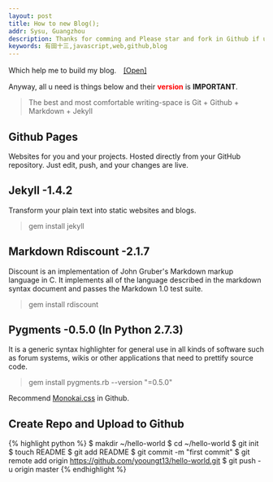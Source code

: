 ```yaml
---
layout: post
title: How to new Blog();
addr: Sysu, Guangzhou
description: Thanks for comming and Please star and fork in Github if u like my blog.
keywords: 有田十三,javascript,web,github,blog
---
```


Which help me to build my blog.　[[Open]](http://www.ruanyifeng.com/blog/2012/08/blogging_with_jekyll.html)

Anyway, all u need is things below and their <strong style="color:#f00;">version</strong> is **IMPORTANT**.

> The best and most comfortable writing-space is Git + Github + Markdown + Jekyll

Github Pages
------------

Websites for you and your projects.
Hosted directly from your GitHub repository. Just edit, push, and your changes are live.


Jekyll -1.4.2
-------------

Transform your plain text into static websites and blogs.

> gem install jekyll

Markdown Rdiscount -2.1.7
-------------------------

Discount is an implementation of John Gruber's Markdown markup language in C. It implements all of the language described in the markdown syntax document and passes the Markdown 1.0 test suite.

> gem install rdiscount

Pygments  -0.5.0 (In Python 2.7.3)
----------------------------------

It is a generic syntax highlighter for general use in all kinds of software such as forum systems, wikis or other applications that need to prettify source code.

> gem install pygments.rb --version "=0.5.0"

Recommend [Monokai.css](https://github.com/richleland/pygments-css/blob/master/monokai.css)</strong> in Github.


Create Repo and Upload to Github
--------------------------------

{% highlight python %}
$ makdir ~/hello-world
$ cd ~/hello-world
$ git init
$ touch README
$ git add README
$ git commit -m "first commit"
$ git remote add origin https://github.com/yooungt13/hello-world.git
$ git push -u origin master
{% endhighlight %}